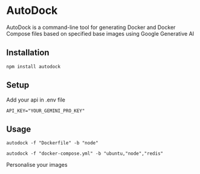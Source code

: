 # AutoDock

AutoDock is a command-line tool for generating Docker and Docker Compose files based on specified base images using Google Generative AI

## Installation

```
npm install autodock
```

## Setup
Add your api in .env file
```
API_KEY="YOUR_GEMINI_PRO_KEY"
```

## Usage

```
autodock -f "Dockerfile" -b "node"
```
```
autodock -f "docker-compose.yml" -b "ubuntu,"node","redis"
```
Personalise your images